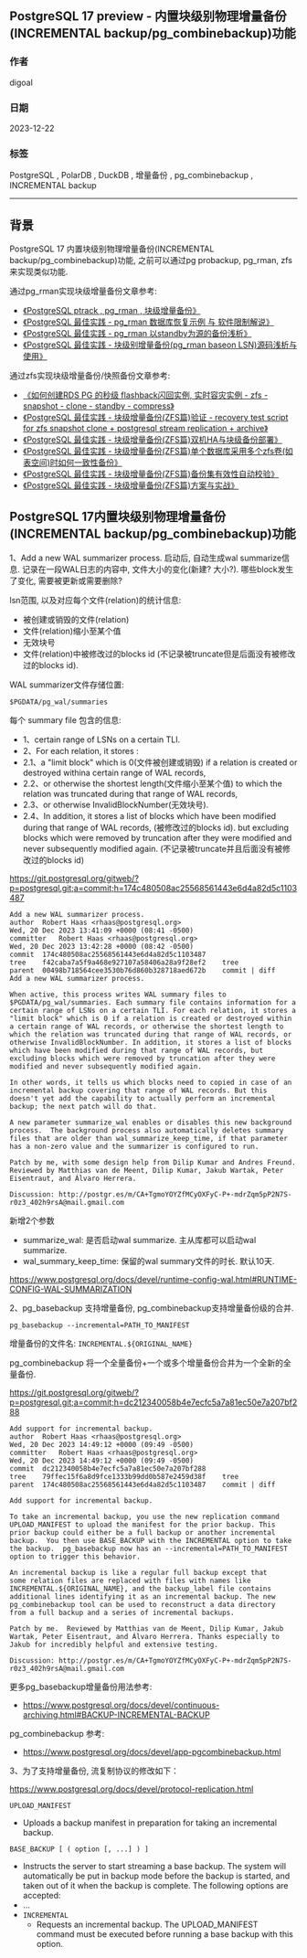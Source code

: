 ## PostgreSQL 17 preview - 内置块级别物理增量备份(INCREMENTAL backup/pg_combinebackup)功能    
                        
### 作者                        
digoal                        
                        
### 日期                        
2023-12-22                  
                        
### 标签                        
PostgreSQL , PolarDB , DuckDB , 增量备份 , pg_combinebackup , INCREMENTAL backup        
                        
----                        
                        
## 背景    
PostgreSQL 17 内置块级别物理增量备份(INCREMENTAL backup/pg_combinebackup)功能, 之前可以通过pg probackup, pg_rman, zfs来实现类似功能.  
  
通过pg_rman实现块级增量备份文章参考:  
- [《PostgreSQL ptrack , pg_rman , 块级增量备份》](202003/20200326_14.md)    
- [《PostgreSQL 最佳实践 - pg_rman 数据库恢复示例 与 软件限制解说》](201608/20160829_03.md)    
- [《PostgreSQL 最佳实践 - pg_rman 以standby为源的备份浅析》](201608/20160829_02.md)    
- [《PostgreSQL 最佳实践 - 块级别增量备份(pg_rman baseon LSN)源码浅析与使用》](201608/20160826_01.md)    
  
通过zfs实现块级增量备份/快照备份文章参考:  
- [《如何创建RDS PG 的秒级 flashback闪回实例, 实时容灾实例 - zfs - snapshot - clone - standby - compress》](202003/20200321_02.md)    
- [《PostgreSQL 最佳实践 - 块级增量备份(ZFS篇)验证 - recovery test script for zfs snapshot clone + postgresql stream replication + archive》](201608/20160823_09.md)    
- [《PostgreSQL 最佳实践 - 块级增量备份(ZFS篇)双机HA与块级备份部署》](201608/20160823_08.md)    
- [《PostgreSQL 最佳实践 - 块级增量备份(ZFS篇)单个数据库采用多个zfs卷(如表空间)时如何一致性备份》](201608/20160823_07.md)    
- [《PostgreSQL 最佳实践 - 块级增量备份(ZFS篇)备份集有效性自动校验》](201608/20160823_06.md)    
- [《PostgreSQL 最佳实践 - 块级增量备份(ZFS篇)方案与实战》](201608/20160823_05.md)      
  
## PostgreSQL 17内置块级别物理增量备份(INCREMENTAL backup/pg_combinebackup)功能  
1、Add a new WAL summarizer process. 启动后, 自动生成wal summarize信息. 记录在一段WAL日志的内容中, 文件大小的变化(新建? 大小?). 哪些block发生了变化, 需要被更新或需要删除?     
  
lsn范围, 以及对应每个文件(relation)的统计信息:    
- 被创建或销毁的文件(relation)  
- 文件(relation)缩小至某个值  
- 无效块号  
- 文件(relation)中被修改过的blocks id (不记录被truncate但是后面没有被修改过的blocks id).    
  
WAL summarizer文件存储位置:  
```  
$PGDATA/pg_wal/summaries  
```  
  
每个 summary file 包含的信息:     
- 1、certain range of LSNs on a certain TLI.   
- 2、For each relation, it stores :   
- 2\.1、a "limit block" which is 0(文件被创建或销毁) if a relation is created or destroyed withina certain range of WAL records,   
- 2\.2、or otherwise the shortest length(文件缩小至某个值) to which the relation was truncated during that range of WAL records,   
- 2\.3、or otherwise InvalidBlockNumber(无效块号).   
- 2\.4、In addition, it stores a list of blocks which have been modified during that range of WAL records, (被修改过的blocks id). but excluding blocks which were removed by truncation after they were modified and never subsequently modified again. (不记录被truncate并且后面没有被修改过的blocks id)  
  
  
https://git.postgresql.org/gitweb/?p=postgresql.git;a=commit;h=174c480508ac25568561443e6d4a82d5c1103487  
  
```  
Add a new WAL summarizer process.  
author	Robert Haas <rhaas@postgresql.org>	  
Wed, 20 Dec 2023 13:41:09 +0000 (08:41 -0500)  
committer	Robert Haas <rhaas@postgresql.org>	  
Wed, 20 Dec 2023 13:42:28 +0000 (08:42 -0500)  
commit	174c480508ac25568561443e6d4a82d5c1103487  
tree	f42caba7a5f9a468e927107a58406a28a9f28ef2	tree  
parent	00498b718564cee3530b76d860b328718aed672b	commit | diff  
Add a new WAL summarizer process.  
  
When active, this process writes WAL summary files to  
$PGDATA/pg_wal/summaries. Each summary file contains information for a  
certain range of LSNs on a certain TLI. For each relation, it stores a  
"limit block" which is 0 if a relation is created or destroyed within  
a certain range of WAL records, or otherwise the shortest length to  
which the relation was truncated during that range of WAL records, or  
otherwise InvalidBlockNumber. In addition, it stores a list of blocks  
which have been modified during that range of WAL records, but  
excluding blocks which were removed by truncation after they were  
modified and never subsequently modified again.  
  
In other words, it tells us which blocks need to copied in case of an  
incremental backup covering that range of WAL records. But this  
doesn't yet add the capability to actually perform an incremental  
backup; the next patch will do that.  
  
A new parameter summarize_wal enables or disables this new background  
process.  The background process also automatically deletes summary  
files that are older than wal_summarize_keep_time, if that parameter  
has a non-zero value and the summarizer is configured to run.  
  
Patch by me, with some design help from Dilip Kumar and Andres Freund.  
Reviewed by Matthias van de Meent, Dilip Kumar, Jakub Wartak, Peter  
Eisentraut, and Álvaro Herrera.  
  
Discussion: http://postgr.es/m/CA+TgmoYOYZfMCyOXFyC-P+-mdrZqm5pP2N7S-r0z3_402h9rsA@mail.gmail.com  
```  
  
新增2个参数  
- summarize_wal: 是否启动wal summarize.   主从库都可以启动wal summarize.    
- wal_summary_keep_time: 保留的wal summary文件的时长. 默认10天.     
  
https://www.postgresql.org/docs/devel/runtime-config-wal.html#RUNTIME-CONFIG-WAL-SUMMARIZATION  
  
  
2、pg_basebackup 支持增量备份, pg_combinebackup支持增量备份级的合并.    
  
```  
pg_basebackup --incremental=PATH_TO_MANIFEST  
```  
  
增量备份的文件名: `INCREMENTAL.${ORIGINAL_NAME}`  
  
pg_combinebackup 将一个全量备份+一个或多个增量备份合并为一个全新的全量备份.    
  
https://git.postgresql.org/gitweb/?p=postgresql.git;a=commit;h=dc212340058b4e7ecfc5a7a81ec50e7a207bf288  
  
```  
Add support for incremental backup.  
author	Robert Haas <rhaas@postgresql.org>	  
Wed, 20 Dec 2023 14:49:12 +0000 (09:49 -0500)  
committer	Robert Haas <rhaas@postgresql.org>	  
Wed, 20 Dec 2023 14:49:12 +0000 (09:49 -0500)  
commit	dc212340058b4e7ecfc5a7a81ec50e7a207bf288  
tree	79ffec15f6a8d9fce1333b99dd0b587e2459d38f	tree  
parent	174c480508ac25568561443e6d4a82d5c1103487	commit | diff  
  
Add support for incremental backup.  
  
To take an incremental backup, you use the new replication command  
UPLOAD_MANIFEST to upload the manifest for the prior backup. This  
prior backup could either be a full backup or another incremental  
backup.  You then use BASE_BACKUP with the INCREMENTAL option to take  
the backup.  pg_basebackup now has an --incremental=PATH_TO_MANIFEST  
option to trigger this behavior.  
  
An incremental backup is like a regular full backup except that  
some relation files are replaced with files with names like  
INCREMENTAL.${ORIGINAL_NAME}, and the backup_label file contains  
additional lines identifying it as an incremental backup. The new  
pg_combinebackup tool can be used to reconstruct a data directory  
from a full backup and a series of incremental backups.  
  
Patch by me.  Reviewed by Matthias van de Meent, Dilip Kumar, Jakub  
Wartak, Peter Eisentraut, and Álvaro Herrera. Thanks especially to  
Jakub for incredibly helpful and extensive testing.  
  
Discussion: http://postgr.es/m/CA+TgmoYOYZfMCyOXFyC-P+-mdrZqm5pP2N7S-r0z3_402h9rsA@mail.gmail.com  
```  
  
更多pg_basebackup增量备份用法参考:  
- https://www.postgresql.org/docs/devel/continuous-archiving.html#BACKUP-INCREMENTAL-BACKUP  
  
pg_combinebackup 参考:  
- https://www.postgresql.org/docs/devel/app-pgcombinebackup.html  
  
3、为了支持增量备份, 流复制协议的修改如下：    
  
https://www.postgresql.org/docs/devel/protocol-replication.html  
  
`UPLOAD_MANIFEST`  
- Uploads a backup manifest in preparation for taking an incremental backup.  
  
  
`BASE_BACKUP [ ( option [, ...] ) ]`   
- Instructs the server to start streaming a base backup. The system will automatically be put in backup mode before the backup is started, and taken out of it when the backup is complete. The following options are accepted:  
- ...  
- `INCREMENTAL`  
    - Requests an incremental backup. The UPLOAD_MANIFEST command must be executed before running a base backup with this option.  
  
